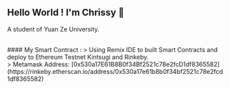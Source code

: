 ## Hello World ! I'm Chrissy 👋
<!-- <h1 align="left">Hi there👋 I'm Chrissy !!</h1> -->
<!-- <h4 align="left">A student of Yuan Ze University.</h4> -->

A student of Yuan Ze University.<br>
<!-- Currently working on **React Native** using Expo. -->
<br>
<!-- Recently interested on DApps. -->
#### My Smart Contract :
> Using Remix IDE to built Smart Contracts and deploy to Ethereum Testnet Kintsugi and Rinkeby.<br>
> Metamask Address: [0x530a17E61B8B0f34Bf2521c78e2fcD1df8365582](https://rinkeby.etherscan.io/address/0x530a17e61b8b0f34bf2521c78e2fcd1df8365582)<br>



<!-- (https://explorer.kintsugi.themerge.dev/address/0x530a17E61B8B0f34Bf2521c78e2fcD1df8365582/transactions)<br> -->
<!--

- 🔭 I’m currently working on ...
- 🌱 I’m currently learning ...
- 👯 I’m looking to collaborate on ...
- 🤔 I’m looking for help with ...
- 💬 Ask me about ...
- 📫 How to reach me: ...
- 😄 Pronouns: ...
- ⚡ Fun fact: ...
-->
